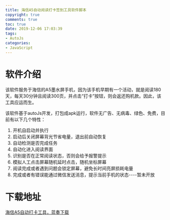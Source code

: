 ```yaml
---
title: 海信A5自动阅读打卡签到工具软件脚本
copyright: true
comments: true
toc: true
date: 2019-12-06 17:03:39
tags:
- AutoJs
categories:
- JavaScript
---
```


# 软件介绍

该软件服务于海信的A5墨水屏手机，因为该手机早期有一个活动，就是阅读180天，每天30分钟且阅读300页，并点击“打卡”按钮，则会返还购机款。因此，该工具应运而生。

该软件基于autoJs开发，打包成apk运行，软件无广告、无病毒、绿色、免费，目前有以下几个特性：

1. 开机自启动并执行
2. 启动后关闭屏幕背光节省电量，退出前自动恢复
3. 自动检测是否完成任务
4. 自动化进入阅读界面
5. 识别是否在正常阅读状态，否则会给予报警提示
6. 模拟人工点击屏幕随机延时点击，随机坐标屏幕
7. 阅读完成或者遇到问题会锁定屏幕，避免长时间亮屏损耗电量
8. 完成或者有错误能通过微信发送消息，提示当前手机的状态----暂未开放

# 下载地址

[海信A5自动打卡工具，蓝奏下载](https://www.lanzous.com/b00n6ngod)

